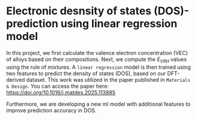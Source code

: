 # Electronic desnsity of states (DOS)-prediction using linear regression model
In this project, we first calculate the valence electron concentration (VEC) of alloys based on their compositions. Next, we compute the $E_{VRH}$ values using the rule of mixtures. A `linear regression` model is then trained using two features to predict the density of states (DOS), based on our DFT-derived dataset.
This work was utilized in the paper published in `Materials & Design`. You can access the paper here:
https://doi.org/10.1016/j.matdes.2025.113885

Furthermore, we are developing a new ml model with additional features to improve prediction accuracy in DOS. 

